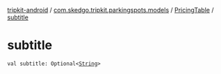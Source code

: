 [tripkit-android](../../index.md) / [com.skedgo.tripkit.parkingspots.models](../index.md) / [PricingTable](index.md) / [subtitle](./subtitle.md)

# subtitle

`val subtitle: Optional<`[`String`](https://kotlinlang.org/api/latest/jvm/stdlib/kotlin/-string/index.html)`>`